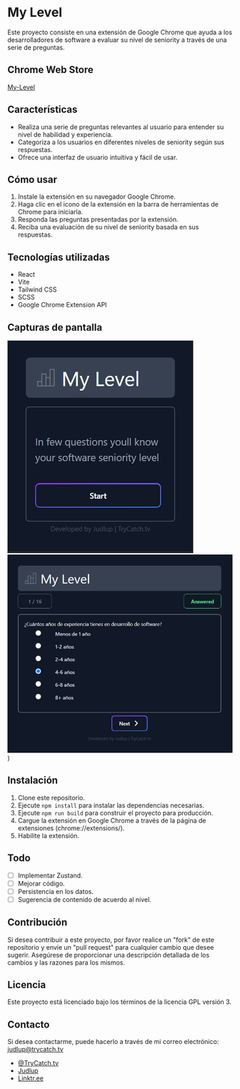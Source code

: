 # My Level

Este proyecto consiste en una extensión de Google Chrome que ayuda a los desarrolladores de software a evaluar su nivel de seniority a través de una serie de preguntas.

## Chrome Web Store

[My-Level](https://chrome.google.com/webstore/detail/my-level/mbdaaoibdkddnkadkpjakclfhfogenma)

## Características

- Realiza una serie de preguntas relevantes al usuario para entender su nivel de habilidad y experiencia.
- Categoriza a los usuarios en diferentes niveles de seniority según sus respuestas.
- Ofrece una interfaz de usuario intuitiva y fácil de usar.

## Cómo usar

1. Instale la extensión en su navegador Google Chrome.
2. Haga clic en el icono de la extensión en la barra de herramientas de Chrome para iniciarla.
3. Responda las preguntas presentadas por la extensión.
4. Reciba una evaluación de su nivel de seniority basada en sus respuestas.

## Tecnologías utilizadas

- React
- Vite
- Tailwind CSS
- SCSS
- Google Chrome Extension API

## Capturas de pantalla

![Captura de pantalla 1](./src/assets/img/demo_1.png)
![Captura de pantalla 2](./src/assets/img/demo_2.png))

## Instalación

1. Clone este repositorio.
2. Ejecute `npm install` para instalar las dependencias necesarias.
3. Ejecute `npm run build` para construir el proyecto para producción.
4. Cargue la extensión en Google Chrome a través de la página de extensiones (chrome://extensions/).
5. Habilite la extensión.

## Todo

- [ ] Implementar Zustand.
- [ ] Mejorar código.
- [ ] Persistencia en los datos.
- [ ] Sugerencia de contenido de acuerdo al nivel.

## Contribución

Si desea contribuir a este proyecto, por favor realice un "fork" de este repositorio y envíe un "pull request" para cualquier cambio que desee sugerir. Asegúrese de proporcionar una descripción detallada de los cambios y las razones para los mismos.

## Licencia

Este proyecto está licenciado bajo los términos de la licencia GPL versión 3.

## Contacto

Si desea contactarme, puede hacerlo a través de mi correo electrónico: [judlup@trycatch.tv](mailto:judlup@trycatch.tv)

- [@TryCatch.tv](https://www.tiktok.com/@trycatch.tv)
- [Judlup](https://www.linkedin.com/in/judlup/)
- [Linktr.ee](https://linktr.ee/trycatch.tv)
